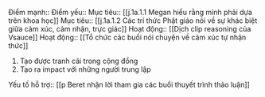 

Điểm mạnh::
Điểm yếu::
Mục tiêu:: [[j.1a.1.1 Megan hiểu rằng mình phải dựa trên khoa học]]
Mục tiêu:: [[j.1a.1.2 Các trí thức Phật giáo nói về sự khác biệt giữa cảm xúc, cảm nhận, trực giác]]
Hoạt động:: [[Dịch clip reasoning của Vsauce]]
Hoạt động:: [[Tổ chức các buổi nói chuyện về cảm xúc tự nhận thức]]

1. Tạo được tranh cãi trong cộng đồng
2. Tạo ra impact với những người trung lập

Yếu tố hỗ trợ:: [[p Beret nhận lời tham gia các buổi thuyết trình thảo luận]]